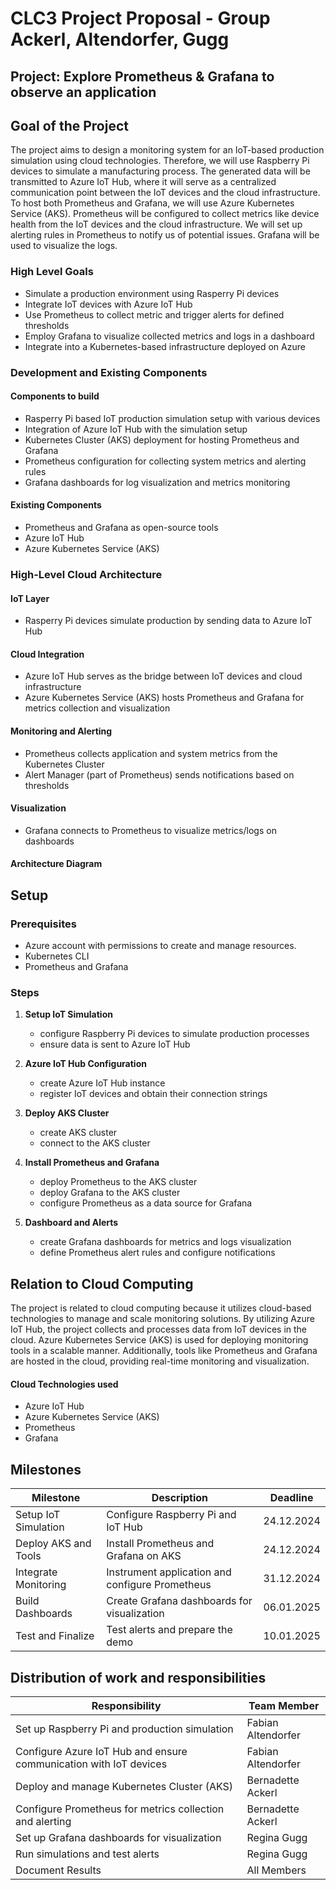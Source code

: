 # CLC3 Project Proposal - Group Ackerl, Altendorfer, Gugg
## Project: Explore Prometheus & Grafana to observe an application
## Goal of the Project
The project aims to design a monitoring system for an IoT-based production simulation using cloud technologies. Therefore, we will use Raspberry Pi devices to simulate a manufacturing process. The generated data will be transmitted to Azure IoT Hub, where it will serve as a centralized communication point between the IoT devices and the cloud infrastructure. To host both Prometheus and Grafana, we will use Azure Kubernetes Service (AKS). Prometheus will be configured to collect metrics like device health from the IoT devices and the cloud infrastructure. We will set up alerting rules in Prometheus to notify us of potential issues. Grafana will be used to visualize the logs.

### High Level Goals

- Simulate a production environment using Rasperry Pi devices
- Integrate IoT devices with Azure IoT Hub
- Use Prometheus to collect metric and trigger alerts for defined thresholds
- Employ Grafana to visualize collected metrics and logs in a dashboard
- Integrate into a Kubernetes-based infrastructure deployed on Azure


### Development and Existing Components

#### Components to build

- Rasperry Pi based IoT production simulation setup with various devices
- Integration of Azure IoT Hub with the simulation setup
- Kubernetes Cluster (AKS) deployment for hosting Prometheus and Grafana
- Prometheus configuration for collecting system metrics and alerting rules
- Grafana dashboards for log visualization and metrics monitoring

#### Existing Components

- Prometheus and Grafana as open-source tools
- Azure IoT Hub
- Azure Kubernetes Service (AKS)

### High-Level Cloud Architecture

#### IoT Layer
- Rasperry Pi devices simulate production by sending data to Azure IoT Hub

#### Cloud Integration
- Azure IoT Hub serves as the bridge between IoT devices and cloud infrastructure
- Azure Kubernetes Service (AKS) hosts Prometheus and Grafana for metrics collection and visualization

#### Monitoring and Alerting
- Prometheus collects application and system metrics from the Kubernetes Cluster
- Alert Manager (part of Prometheus) sends notifications based on thresholds

#### Visualization
- Grafana connects to Prometheus to visualize metrics/logs on dashboards

#### Architecture Diagram

## Setup
### Prerequisites
- Azure account with permissions to create and manage resources.
- Kubernetes CLI 
- Prometheus and Grafana

### Steps
1. **Setup IoT Simulation**
   - configure Raspberry Pi devices to simulate production processes
   - ensure data is sent to Azure IoT Hub

2. **Azure IoT Hub Configuration**
   - create Azure IoT Hub instance
   - register IoT devices and obtain their connection strings

3. **Deploy AKS Cluster**
   - create AKS cluster
   - connect to the AKS cluster

4. **Install Prometheus and Grafana**
   - deploy Prometheus to the AKS cluster
   - deploy Grafana to the AKS cluster
   - configure Prometheus as a data source for Grafana

5. **Dashboard and Alerts**
   - create Grafana dashboards for metrics and logs visualization
   - define Prometheus alert rules and configure notifications


## Relation to Cloud Computing
The project is related to cloud computing because it utilizes cloud-based technologies to manage and scale monitoring solutions. By utilizing Azure IoT Hub, the project collects and processes data from IoT devices in the cloud. Azure Kubernetes Service (AKS) is used for deploying monitoring tools in a scalable manner. Additionally, tools like Prometheus and Grafana are hosted in the cloud, providing real-time monitoring and visualization.

#### Cloud Technologies used
- Azure IoT Hub
- Azure Kubernetes Service (AKS)
- Prometheus
- Grafana

## Milestones
| Milestone               | Description                                      | Deadline |
|-------------------------|--------------------------------------------------|----------|
| Setup IoT Simulation    | Configure Raspberry Pi and IoT Hub              | 24.12.2024   |
| Deploy AKS and Tools    | Install Prometheus and Grafana on AKS           | 24.12.2024   |
| Integrate Monitoring    | Instrument application and configure Prometheus | 31.12.2024   |
| Build Dashboards        | Create Grafana dashboards for visualization     | 06.01.2025   |
| Test and Finalize       | Test alerts and prepare the demo                | 10.01.2025   |


## Distribution of work and responsibilities

| Responsibility                                                     | Team Member                                      |
|-------------------------------------------------------------------|--------------------------------------------------|
| Set up Raspberry Pi and production simulation                     | Fabian Altendorfer                                |
| Configure Azure IoT Hub and ensure communication with IoT devices | Fabian Altendorfer                                |
| Deploy and manage Kubernetes Cluster (AKS)                         | Bernadette Ackerl                                 |
| Configure Prometheus for metrics collection and alerting           | Bernadette Ackerl                                 |
| Set up Grafana dashboards for visualization                        | Regina Gugg                                      |
| Run simulations and test alerts                                   | Regina Gugg                                      |
| Document Results                                                  | All Members                                      |






